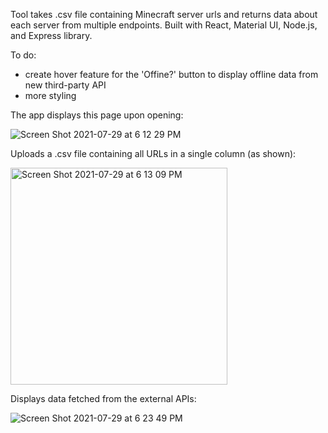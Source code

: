 Tool takes .csv file containing Minecraft server urls and returns data about each server from multiple endpoints.
Built with React, Material UI, Node.js, and Express library.

To do: 
- create hover feature for the 'Offine?' button to display offline data from new third-party API
- more styling

The app displays this page upon opening: 

![Screen Shot 2021-07-29 at 6 12 29 PM](https://user-images.githubusercontent.com/75649322/127585857-29099b7b-3062-417e-9dd3-1322ef2b5016.png)

Uploads a .csv file containing all URLs in a single column (as shown):

<img width="347" alt="Screen Shot 2021-07-29 at 6 13 09 PM" src="https://user-images.githubusercontent.com/75649322/127585897-43ed1709-afb8-446d-b962-4e44b4715e36.png">

Displays data fetched from the external APIs: 

![Screen Shot 2021-07-29 at 6 23 49 PM](https://user-images.githubusercontent.com/75649322/127585925-8699cfcf-145d-46ac-9839-80cb6efa9b7c.png)

